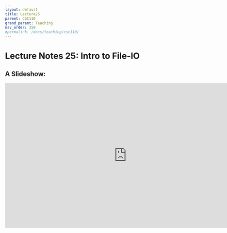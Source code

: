 ```yaml
---
layout: default
title: Lecture25
parent: CSC110
grand_parent: Teaching
nav_order: 350
#permalink: /docs/teaching/csc110/
---  
```

  

Lecture Notes 25: Intro to File-IO
===========================================



A Slideshow:
---------------

<iframe src="https://docs.google.com/presentation/d/e/2PACX-1vSAE_vvk0qw0U3sAiaUiyQyQy4RsdR_O6AcBSAhnQnGmyr00XelbvBoIZcPobeSZ_pWkLbNMFcXJUKs/embed?start=false&loop=false&delayms=60000" frameborder="0" width="800" height="479" allowfullscreen="true" mozallowfullscreen="true" webkitallowfullscreen="true"></iframe>